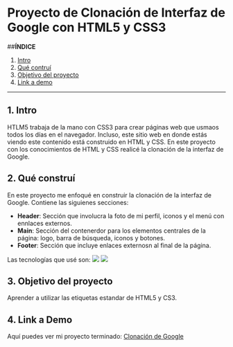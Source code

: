 # Proyecto de Clonación de Interfaz de Google con HTML5 y CSS3

##**ÍNDICE**

 1. [Intro](#)
 2. [Qué contruí](#)
 3. [Objetivo del proyecto](#)
 4. [Link a demo](#)

****

## 1. Intro
HTLM5 trabaja de la mano con CSS3 para crear páginas web que usmaos todos los días en el navegador. Incluso, este sitio web en donde estás viendo este contenido está construido en HTML y CSS. En este proyecto con los conocimientos de HTML y CSS realicé la clonación de la interfaz de Google.

## 2. Qué construí
En este proyecto me enfoqué en construir la clonación de la interfaz de Google. Contiene las siguienes secciones:

* **Header**: Sección que involucra la foto de mi perfil, iconos y el menú con ennlaces externos.
* **Main**: Sección del contenerdor para los elementos centrales de la página: logo, barra de búsqueda, iconos y botones.
* **Footer**: Sección que incluye enlaces externosn al final de la página.

Las tecnologías que usé son:
<img src="https://img.shields.io/badge/CSS3-1572B6?style=for-the-badge&logo=css3&logoColor=white"/>
<img src="https://img.shields.io/badge/HTML5-E34F26?style=for-the-badge&logo=html5&logoColor=white"/>

## 3. Objetivo del proyecto
Aprender a utilizar las etiquetas estandar de HTML5 y CS3.

## 4. Link a Demo

Aquí puedes ver mi proyecto terminado: [Clonación de Google]([#](https://clon-de-google-three.vercel.app/)https://clon-de-google-three.vercel.app/)


